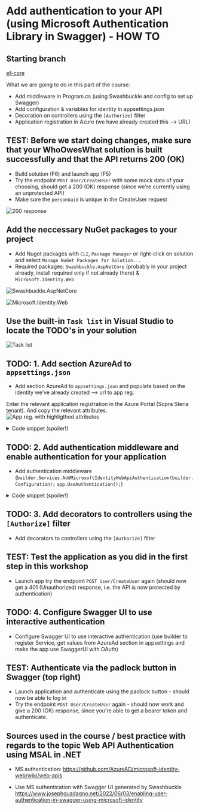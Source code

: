 # Add authentication to your API (using Microsoft Authentication Library in Swagger) - HOW TO

## Starting branch
[ef-core](https://github.com/sopra-steria-norge/WhoOwesWhat-Net48/tree/ef-core)


What we are going to do in this part of the course:
- Add middleware in Program.cs (using Swashbuckle and config to set up Swagger)
- Add configuration & variables for identity in appsettings.json
- Decoration on controllers using the `[Authorize]` filter
- Application registration in Azure (we have already created this --> URL)

## TEST: Before we start doing changes, make sure that your WhoOwesWhat solution is built successfully and that the API returns 200 (OK)
- Build solution (F6) and launch app (F5)
- Try the endpoint `POST User/CreateUser` with some mock data of your choosing, should get a 200 (OK) response (since we're currently using an unprotected API)
- Make sure the `personGuid` is unique in the CreateUser request

![200 response](https://github.com/sopra-steria-norge/cloud-akademiet-course-files/blob/main/images/auth-images/200_ok_response_CreateUser.png)

## Add the neccessary NuGet packages to your project
- Add Nuget packages with `CLI`, `Package Manager` or right-click on solution and select `Manage NuGet Packages for Solution...`
- Required packages: `Swashbuckle.AspNetCore` (probably in your project already, install required only if not already there) & `Microsoft.Identity.Web`

![Swashbuckle.AspNetCore](https://github.com/sopra-steria-norge/cloud-akademiet-course-files/blob/main/images/auth-images/install_nuget_Swashbuckle.AspNetCore.png)

![Microsoft.Identity.Web](https://github.com/sopra-steria-norge/cloud-akademiet-course-files/blob/main/images/auth-images/install_nuget_Microsoft.Identity.Web.png)

## Use the built-in `Task list` in Visual Studio to locate the TODO's in your solution
![Task list](https://github.com/sopra-steria-norge/cloud-akademiet-course-files/blob/main/images/ef-core-migration-images/task-list.png)

## TODO: 1. Add section AzureAd to `appsettings.json`
- Add section AzureAd to `appsettings.json` and populate based on the identity we've already created --> url to app reg.

Enter the relevant application registration in the Azure Portal (Sopra Steria tenant). And copy the relevant attributes.
![App reg. with highligthed attributes]()

<details>
  <summary> Code snippet (spoiler!) </summary>
	
```csharp
"AzureAd":{
 "Instance": "https://login.microsoftonline.com/",
 "ClientId": "",
 "TenantId": ""
}
```
</details>

## TODO: 2. Add authentication middleware and enable authentication for your application
- Add authentication middleware (`builder.Services.AddMicrosoftIdentityWebApiAuthentication(builder.Configuration);` `app.UseAuthentication();`)

<details>
  <summary> Code snippet (spoiler!) </summary>

In Program.cs add the following lines of code.
```csharp
builder.Services.AddMicrosoftIdentityWebApiAuthentication(builder.Configuration);

app.UseAuthentication();
```
</details>

 ## TODO: 3. Add decorators to controllers using the `[Authorize]` filter
- Add decorators to controllers using the `[Authorize]` filter

## TEST: Test the application as you did in the first step in this workshop
- Launch app try the endpoint `POST User/CreateUser` again (should now get a 401 (Unauthorized) response, i.e. the API is now protected by authentication)

 ## TODO: 4. Configure Swagger UI to use interactive authentication
- Configure Swagger UI to use interactive authentication (use builder to register Service, get values from AzureAd section in appsettings and make the app use SwaggerUI with OAuth)

## TEST: Authenticate via the padlock button in Swagger (top right)
- Launch application and authenticate using the padlock button - should now be able to log in
- Try the endpoint `POST User/CreateUser` again - should now work and give a 200 (OK) response, since you're able to get a bearer token and authenticate.

## Sources used in the course / best practice with regards to the topic Web API Authentication using MSAL in .NET

- MS authentication:
https://github.com/AzureAD/microsoft-identity-web/wiki/web-apis
 
- Use MS authentication with Swagger UI generated by Swashbuckle
https://www.josephguadagno.net/2022/06/03/enabling-user-authentication-in-swagger-using-microsoft-identity
